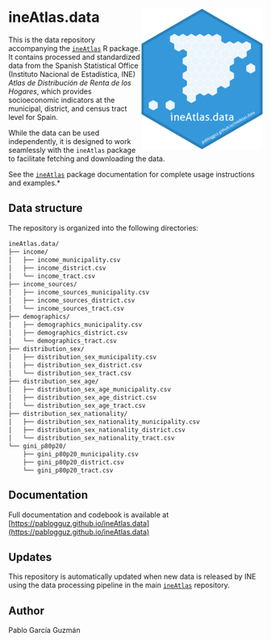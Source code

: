 # ineAtlas.data <img src="icon/logo_data.png" align="right" height="278" />

This is the data repository accompanying the [`ineAtlas`](https://github.com/pablogguz/ineAtlas) R package. It contains processed and standardized data from the Spanish Statistical Office (Instituto Nacional de Estadística, INE) _Atlas de Distribución de Renta de los Hogares_, which provides socioeconomic indicators at the municipal, district, and census tract level for Spain.

While the data can be used independently, it is designed to work seamlessly with the `ineAtlas` package to facilitate fetching and downloading the data.

See the [`ineAtlas`](https://github.com/pablogguz/ineAtlas) package documentation for complete usage instructions and examples.*

## Data structure

The repository is organized into the following directories:

```
ineAtlas.data/
├── income/
│   ├── income_municipality.csv
│   ├── income_district.csv
│   └── income_tract.csv
├── income_sources/
│   ├── income_sources_municipality.csv
│   ├── income_sources_district.csv
│   └── income_sources_tract.csv
├── demographics/
│   ├── demographics_municipality.csv
│   ├── demographics_district.csv
│   └── demographics_tract.csv
├── distribution_sex/
│   ├── distribution_sex_municipality.csv
│   ├── distribution_sex_district.csv
│   └── distribution_sex_tract.csv
├── distribution_sex_age/
│   ├── distribution_sex_age_municipality.csv
│   ├── distribution_sex_age_district.csv
│   └── distribution_sex_age_tract.csv
├── distribution_sex_nationality/
│   ├── distribution_sex_nationality_municipality.csv
│   ├── distribution_sex_nationality_district.csv
│   └── distribution_sex_nationality_tract.csv
└── gini_p80p20/
    ├── gini_p80p20_municipality.csv
    ├── gini_p80p20_district.csv
    └── gini_p80p20_tract.csv
```

## Documentation

Full documentation and codebook is available at [https://pablogguz.github.io/ineAtlas.data](https://pablogguz.github.io/ineAtlas.data)

## Updates

This repository is automatically updated when new data is released by INE using the data processing pipeline in the main [`ineAtlas`](https://github.com/pablogguz/ineAtlas) repository.

## Author

Pablo García Guzmán  
